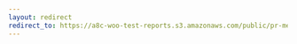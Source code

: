 ```yaml
---
layout: redirect
redirect_to: https://a8c-woo-test-reports.s3.amazonaws.com/public/pr-merge/41589/e2e/index.html
---
```

